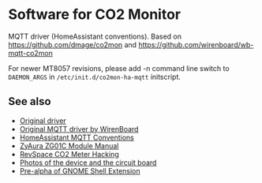 # Software for CO2 Monitor


MQTT driver (HomeAssistant conventions).
Based on https://github.com/dmage/co2mon and https://github.com/wirenboard/wb-mqtt-co2mon


For newer MT8057 revisions, please add -n command line switch to `DAEMON_ARGS`
in `/etc/init.d/co2mon-ha-mqtt` initscript.

## See also

  * [Original driver](https://github.com/dmage/co2mon)
  * [Original MQTT driver by WirenBoard](https://github.com/wirenboard/wb-mqtt-co2mon)
  * [HomeAssistant MQTT Conventions](https://www.home-assistant.io/docs/mqtt/discovery)
  * [ZyAura ZG01C Module Manual](http://www.zyaura.com/support/manual/pdf/ZyAura_CO2_Monitor_ZG01C_Module_ApplicationNote_141120.pdf)
  * [RevSpace CO2 Meter Hacking](https://revspace.nl/CO2MeterHacking)
  * [Photos of the device and the circuit board](http://habrahabr.ru/company/masterkit/blog/248403/)
  * [Pre-alpha of GNOME Shell Extension](https://github.com/dmage/gnome-shell-extensions-co2mon)
